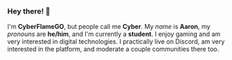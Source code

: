 ### Hey there! 👋
I'm **CyberFlameGO**, but people call me **Cyber**. My *name* is **Aaron**, my _pronouns_ are **he/him**, and I'm currently a **student**. I enjoy gaming and am very interested in digital technologies. I practically live on Discord, am very interested in the platform, and moderate a couple communities there too.
